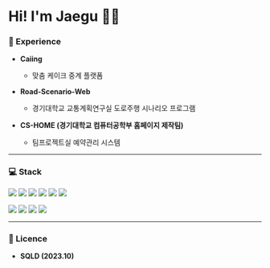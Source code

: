 # Hi! I'm Jaegu 🙋‍♂️

### 🚎 Experience

  - **Caiing**
    - 맞춤 케이크 중계 플랫폼
      
  - **Road-Scenario-Web**
    - 경기대학교 교통계획연구실 도로주행 시나리오 프로그램
        
  - **CS-HOME (경기대학교 컴퓨터공학부 홈페이지 제작팀)**
    - 팀프로젝트실 예약관리 시스템  

  ---

  ### 💻 Stack
  
<img src="https://img.shields.io/badge/React-61DAFB?style=flat-square&logo=React&logoColor=black"/> <img src="https://img.shields.io/badge/Next.js-000000?style=flat-square&logo=Next.js&logoColor=white"/> <img src="https://img.shields.io/badge/NestJS-E0234E?style=flat-square&logo=NestJS&logoColor=black"/> <img src="https://img.shields.io/badge/TypeScript-3178C6?style=flat-square&logo=TypeScript&logoColor=white"/> <img src="https://img.shields.io/badge/JavaScript-F7DF1E?style=flat-square&logo=JavaScript&logoColor=black"/> <img src="https://img.shields.io/badge/Tailwind CSS-06B6D4?style=flat-square&logo=Tailwind CSS&logoColor=white"/>

  <img src="https://img.shields.io/badge/Notion-000000?style=flat-square&logo=Notion&logoColor=white"/> <img src="https://img.shields.io/badge/Slack-4A154B?style=flat-square&logo=Notion&logoColor=white"/> <img src="https://img.shields.io/badge/Figma-F24E1E?style=flat-square&logo=Figma&logoColor=white"/> <img src="https://img.shields.io/badge/Postman-FF6C37?style=flat-square&logo=Postman&logoColor=white"/>

---

  ### 📃 Licence
  - **SQLD (2023.10)**
  

